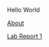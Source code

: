 Hello World

[About](https://alainzhangstudent.github.io/cse-15L-wi22/about)

[Lab Report 1](https://alainzhangstudent.github.io/cse-15L-wi22/labreport1folder/labreport1)

